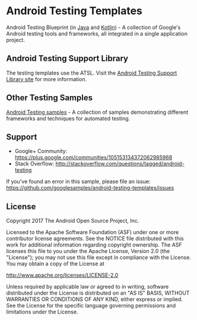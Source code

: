 # Android Testing Templates

Android Testing Blueprint (in
[Java](https://github.com/googlesamples/android-testing-templates/tree/master/AndroidTestingBlueprint)
and
[Kotlin](https://github.com/googlesamples/android-testing-templates/tree/master/AndroidTestingBlueprint-kotlinApp)) -
A collection of Google's Android testing tools and frameworks, all integrated in a single application project.

Android Testing Support Library
---------------
The testing templates use the ATSL. Visit the [Android Testing Support Library site](https://google.github.io/android-testing-support-library/) for more information.

Other Testing Samples
---------------
[Android Testing samples](https://github.com/googlesamples/android-testing) - A collection of samples demonstrating different frameworks and techniques for automated testing.

## Support
- Google+ Community: https://plus.google.com/communities/105153134372062985968
- Stack Overflow: http://stackoverflow.com/questions/tagged/android-testing

If you've found an error in this sample, please file an issue:
https://github.com/googlesamples/android-testing-templates/issues

## License
Copyright 2017 The Android Open Source Project, Inc.

Licensed to the Apache Software Foundation (ASF) under one or more contributor
license agreements.  See the NOTICE file distributed with this work for
additional information regarding copyright ownership.  The ASF licenses this
file to you under the Apache License, Version 2.0 (the "License"); you may not
use this file except in compliance with the License.  You may obtain a copy of
the License at

http://www.apache.org/licenses/LICENSE-2.0

Unless required by applicable law or agreed to in writing, software
distributed under the License is distributed on an "AS IS" BASIS, WITHOUT
WARRANTIES OR CONDITIONS OF ANY KIND, either express or implied.  See the
License for the specific language governing permissions and limitations under
the License.
